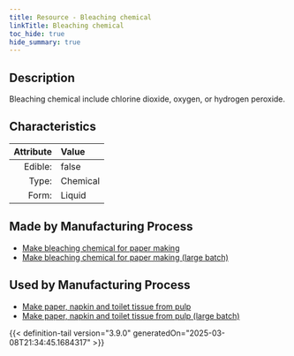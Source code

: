 ```yaml
---
title: Resource - Bleaching chemical
linkTitle: Bleaching chemical
toc_hide: true
hide_summary: true
---
```

<!-- This is generated by the MarsSim HelpGenertor, do not edit. -->

## Description
&#10;&#9;&#9;Bleaching chemical&#10;&#9;&#9;include chlorine dioxide, oxygen, or hydrogen peroxide. 

## Characteristics

| Attribute      | Value |
|--------:|:------|
|Edible:|false|
|Type:|Chemical|
|Form:|Liquid|
 
## Made by Manufacturing Process

- [Make bleaching chemical for paper making](/docs/definitions/process/make-bleaching-chemical-for-paper-making)
- [Make bleaching chemical for paper making (large batch)](/docs/definitions/process/make-bleaching-chemical-for-paper-making--large-batch-)

## Used by Manufacturing Process

- [Make paper, napkin and toilet tissue from pulp](/docs/definitions/process/make-paper--napkin-and-toilet-tissue-from-pulp)
- [Make paper, napkin and toilet tissue from pulp (large batch)](/docs/definitions/process/make-paper--napkin-and-toilet-tissue-from-pulp--large-batch-)


    


{{< definition-tail version="3.9.0" generatedOn="2025-03-08T21:34:45.1684317" >}}


